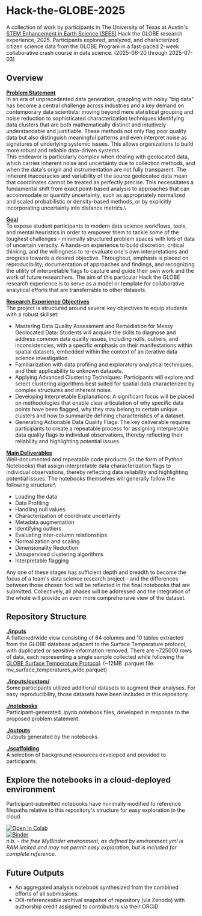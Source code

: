 # Hack-the-GLOBE-2025
A collection of work by participants in The University of Texas at Austin's [STEM Enhancement in Earth Science (SEES)](https://www.csr.utexas.edu/education-outreach/high-school-internships/sees/) Hack the GLOBE research experience, 2025. Participants explored, analyzed, and characterized citizen science data from the GLOBE Program in a fast-paced 2-week collaborative crash course in data science. (2025-06-20 through 2025-07-03)

## Overview

**<ins>Problem Statement</ins>**\
In an era of unprecedented data generation, grappling with noisy "big data" has become a central challenge across industries and a key demand on contemporary data scientists: moving beyond mere statistical grouping and noise reduction to sophisticated characterization techniques identifying data clusters that are both mathematically distinct and intuitively understandable and justifiable. These methods not only flag poor quality data but also distinguish meaningful patterns and even interpret noise as signatures of underlying systemic issues. This allows organizations to build more robust and reliable data-driven systems.\
This endeavor is particularly complex when dealing with geolocated data, which carries inherent noise and uncertainty due to collection methods, and when the data's origin and instrumentation are not fully transparent. The inherent inaccuracies and variability of the source geolocated data mean that coordinates cannot be treated as perfectly precise. This necessitates a fundamental shift from exact point-based analysis to approaches that can accommodate or quantify uncertainty, such as appropriately normalized and scaled probabilistic or density-based methods, or by explicitly incorporating uncertainty into distance metrics.\

**<ins>Goal</ins>**\
To expose student participants to modern data science workflows, tools, and mental heuristics in order to empower them to tackle some of the toughest challenges - minimally structured problem spaces with lots of data of uncertain veracity. A hands-on experience to build discretion, critical thinking, and the willingness to re-evaluate one's own interpretations and progress towards a desired objective. Throughout, emphasis is placed on reproducibility, documentation of approaches and findings, and recognizing the utility of interpretable flags to capture and guide their own work and the work of future researchers. The aim of this particular Hack the GLOBE research experience is to serve as a model or template for collaborative analytical efforts that are transferrable to other datasets.

**<ins>Research Experience Objectives</ins>**\
The project is structured around several key objectives to equip students with a robust skillset:

- Mastering Data Quality Assessment and Remediation for Messy Geolocated Data: Students will acquire the skills to diagnose and address common data quality issues, including nulls, outliers, and inconsistencies, with a specific emphasis on their manifestations within spatial datasets, embedded within the context of an iterative data science investigation.
- Familiarization with data profiling and exploratory analytical techniques, and their applicability to unknown datasets.
- Applying Advanced Clustering Techniques: Participants will explore and select clustering algorithms best suited for spatial data characterized by complex structures and inherent noise.
- Developing Interpretable Explanations: A significant focus will be placed on methodologies that enable clear articulation of why specific data points have been flagged, why they may belong to certain unique clusters and how to summarize defining characteristics of a dataset.
- Generating Actionable Data Quality Flags: The key deliverable requires participants to create a repeatable process for assigning interpretable data quality flags to individual observations, thereby reflecting their reliability and highlighting potential issues.

**<ins>Main Deliverables</ins>**\
Well-documented and repeatable code products (in the form of Python Notebooks) that assign interpretable data characterization flags to individual observations, thereby reflecting data reliability and highlighting potential issues. The notebooks themselves will generally follow the following structure:\
- Loading the data
- Data Profiling
- Handling null values
- Characterization of coordinate uncertainty
- Metadata augmentation
- Identifying outliers
- Evaluating inter-column relationships
- Normalization and scaling
- Dimensionality Reduction
- Unsupervised clustering algorithms
- Interpretable flagging

Any one of these stages has sufficient depth and breadth to become the focus of a team's data science research project - and the differences between those chosen foci will be reflected in the final notebooks that are submitted. Collectively, all phases will be addressed and the integration of the whole will provide an even more comprehensive view of the dataset.

## Repository Structure

**<ins>./inputs</ins>**\
A flattened/wide view consisting of 64 columns and 10 tables extracted from the GLOBE database adjacent to the Surface Temperature protocol, with duplicated or sensitive information removed. There are ~725000 rows of data, each representing a single sample collected while following the [GLOBE Surface Temperature Protocol](https://www.globe.gov/web/atmosphere/protocols/surface-temperature). (~12MB .parquet file: mv_surface_temperatures_wide.parquet)

**<ins>./inputs/custom/</ins>**\
Some participants utilized additional datasets to augment their analyses. For easy reproducibility, those datasets have been included in this repository.

**<ins>./notebooks</ins>**\
Participant-generated .ipynb notebook files, developed in response to the proposed problem statement.

**<ins>./outputs</ins>**\
Outputs generated by the notebooks.

**<ins>./scaffolding</ins>**\
A selection of background resources developed and provided to participants.

## Explore the notebooks in a cloud-deployed environment
Participant-submitted notebooks have minimally modified to reference filepaths relative to this repository's structure for easy exploration in the cloud.

[![Open In Colab](https://colab.research.google.com/assets/colab-badge.svg)](https://colab.research.google.com/github/IGES-Geospatial/Hack-the-GLOBE-2025/blob/main)\
[![Binder](https://mybinder.org/badge_logo.svg)](https://mybinder.org/v2/gh/IGES-Geospatial/Hack-the-GLOBE-2025/main)\
*n.b. - the free MyBinder environment, as defined by environment.yml is RAM limited and may not permit easy exploration, but is included for complete reference.*

## Future Outputs
- An aggregated analysis notebook synthesized from the combined efforts of all submissions.
- DOI-referenceable archival snapshot of repository (via Zenodo) with authorship credit assigned to contributors via their ORCiD
